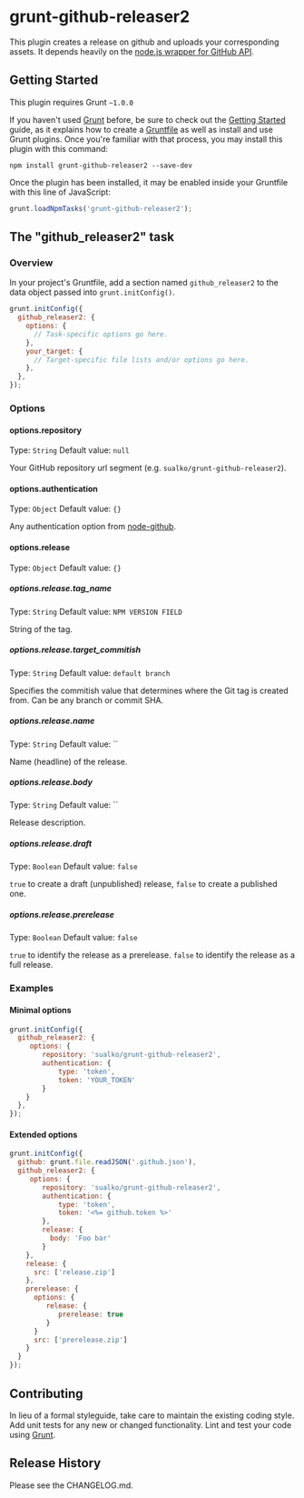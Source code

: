 # grunt-github-releaser2

This plugin creates a release on github and uploads your corresponding assets. It depends heavily on the [node.js wrapper for GitHub API](https://github.com/mikedeboer/node-github).

## Getting Started
This plugin requires Grunt `~1.0.0`

If you haven't used [Grunt](http://gruntjs.com/) before, be sure to check out the [Getting Started](http://gruntjs.com/getting-started) guide, as it explains how to create a [Gruntfile](http://gruntjs.com/sample-gruntfile) as well as install and use Grunt plugins. Once you're familiar with that process, you may install this plugin with this command:

```shell
npm install grunt-github-releaser2 --save-dev
```

Once the plugin has been installed, it may be enabled inside your Gruntfile with this line of JavaScript:

```js
grunt.loadNpmTasks('grunt-github-releaser2');
```

## The "github_releaser2" task

### Overview
In your project's Gruntfile, add a section named `github_releaser2` to the data object passed into `grunt.initConfig()`.

```js
grunt.initConfig({
  github_releaser2: {
    options: {
      // Task-specific options go here.
    },
    your_target: {
      // Target-specific file lists and/or options go here.
    },
  },
});
```

### Options

#### options.repository
Type: `String`
Default value: `null`

Your GitHub repository url segment (e.g. `sualko/grunt-github-releaser2`).

#### options.authentication
Type: `Object`
Default value: `{}`

Any authentication option from [node-github](https://github.com/mikedeboer/node-github#authentication).

#### options.release
Type: `Object`
Default value: `{}`

##### options.release.tag_name
Type: `String`
Default value: `NPM VERSION FIELD`

String of the tag.

##### options.release.target_commitish
Type: `String`
Default value: `default branch`

Specifies the commitish value that determines where the Git tag is created from. Can be any branch or commit SHA.

##### options.release.name
Type: `String`
Default value: ``

Name (headline) of the release.

##### options.release.body
Type: `String`
Default value: ``

Release description.

##### options.release.draft
Type: `Boolean`
Default value: `false`

`true` to create a draft (unpublished) release, `false` to create a published one.

##### options.release.prerelease
Type: `Boolean`
Default value: `false`

`true` to identify the release as a prerelease. `false` to identify the release as a full release.


### Examples

#### Minimal options

```js
grunt.initConfig({
  github_releaser2: {
     options: {
        repository: 'sualko/grunt-github-releaser2',
        authentication: {
            type: 'token',
            token: 'YOUR_TOKEN'
        }
    }
  },
});
```

#### Extended options

```js
grunt.initConfig({
  github: grunt.file.readJSON('.github.json'),
  github_releaser2: {
     options: {
        repository: 'sualko/grunt-github-releaser2',
        authentication: {
            type: 'token',
            token: '<%= github.token %>'
        },
        release: {
          body: 'Foo bar'
        }
    },
    release: {
      src: ['release.zip']
    },
    prerelease: {
      options: {
         release: {
            prerelease: true
         }
      }
      src: ['prerelease.zip']
    }
  }
});
```

## Contributing
In lieu of a formal styleguide, take care to maintain the existing coding style. Add unit tests for any new or changed functionality. Lint and test your code using [Grunt](http://gruntjs.com/).

## Release History
Please see the CHANGELOG.md.
